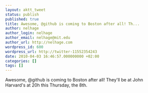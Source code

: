 ```yaml
---
layout: aktt_tweet
status: publish
published: true
title: Awesome, @github is coming to Boston after all! Th...
author: nelhage
author_login: nelhage
author_email: nelhage@mit.edu
author_url: http://nelhage.com
wordpress_id: 600
wordpress_url: http://twitter-11552354243
date: 2010-04-03 16:46:57.000000000 +02:00
categories: []
tags: []
---
```

Awesome, @github is coming to Boston after all! They'll be at John
Harvard's at 20h this Thursday, the 8th.
